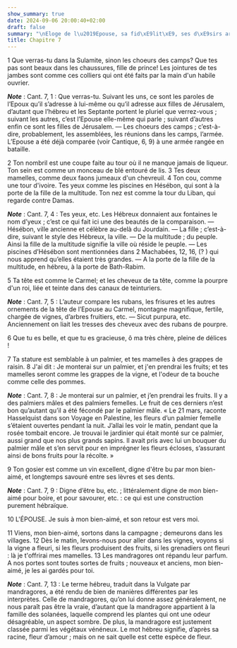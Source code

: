 ```yaml
---
show_summary: true
date: 2024-09-06 20:00:40+02:00
draft: false
summary: "\nEloge de l\u2019Epouse, sa fid\xE9lit\xE9, ses d\xE9sirs ardents.\n"
title: Chapitre 7
---
```





1 Que verras-tu dans la Sulamite, sinon les choeurs des camps? Que tes pas sont beaux dans les chaussures, fille de prince! Les jointures de tes jambes sont comme ces colliers qui ont été faits par la main d'un habile ouvrier.

***Note*** :  Cant. 7, 1 : Que verras-tu. Suivant les uns, ce sont les paroles de l’Epoux qu’il s’adresse à lui-même ou qu’il adresse aux filles de Jérusalem, d’autant que l’hébreu et les Septante portent le pluriel que verrez-vous ; suivant les autres, c’est l’Epouse elle-même qui parle ; suivant d’autres enfin ce sont les filles de Jérusalem. ― Les choeurs des camps ; c’est-à-dire, probablement, les assemblées, les réunions dans les camps, l’armée. L’Epouse a été déjà comparée (voir Cantique, 6, 9) à une armée rangée en bataille.


2 Ton nombril est une coupe faite au tour où il ne manque jamais de liqueur. Ton sein est comme un monceau de blé entouré de lis. 3 Tes deux mamelles, comme deux faons jumeaux d'un chevreuil. 4 Ton cou, comme une tour d'ivoire. Tes yeux comme les piscines en Hésébon, qui sont à la porte de la fille de la multitude. Ton nez est comme la tour du Liban, qui regarde contre Damas.

***Note*** :  Cant. 7, 4 : Tes yeux, etc. Les Hébreux donnaient aux fontaines le nom d’yeux ; c’est ce qui fait ici une des beautés de la comparaison. ― Hésébon, ville ancienne et célèbre au-delà du Jourdain. ― La fille ; c’est-à-dire, suivant le style des Hébreux, la ville. ― De la multitude ; du peuple. Ainsi la fille de la multitude signifie la ville où réside le peuple. ― Les piscines d’Hésébon sont mentionnées dans 2 Machabées, 12, 16, (? ) qui nous apprend qu’elles étaient très grandes. ― A la porte de la fille de la multitude, en hébreu, à la porte de Bath-Rabim.

5 Ta tête est comme le Carmel; et les cheveux de ta tête, comme la pourpre d'un roi, liée et teinte dans des canaux de teinturiers.

***Note*** :  Cant. 7, 5 : L’auteur compare les rubans, les frisures et les autres ornements de la tête de l’Epouse au Carmel, montagne magnifique, fertile, chargée de vignes, d’arbres fruitiers, etc. ― Sicut purpura, etc. Anciennement on liait les tresses des cheveux avec des rubans de pourpre.

6 Que tu es belle, et que tu es gracieuse, ô ma très chère, pleine de délices !


7 Ta stature est semblable à un palmier, et tes mamelles à des grappes de raisin. 8 J'ai dit : Je monterai sur un palmier, et j'en prendrai les fruits; et tes mamelles seront comme les grappes de la vigne, et l'odeur de ta bouche comme celle des pommes.

***Note*** :  Cant. 7, 8 : Je monterai sur un palmier, et j’en prendrai les fruits. Il y a des palmiers mâles et des palmiers femelles. Le fruit de ces derniers n’est bon qu’autant qu’il a été fécondé par le palmier mâle. « Le 21 mars, raconte Hasselquist dans son Voyage en Palestine, les fleurs d’un palmier femelle s’étaient ouvertes pendant la nuit. J’allai les voir le matin, pendant que la rosée tombait encore. Je trouvai le jardinier qui était monté sur ce palmier, aussi grand que nos plus grands sapins. Il avait pris avec lui un bouquer du palmier mâle et s’en servit pour en imprégner les fleurs écloses, s’assurant ainsi de bons fruits pour la récolte. »

9 Ton gosier est comme un vin excellent, digne d'être bu par mon bien-aimé, et longtemps savouré entre ses lèvres et ses dents.

***Note*** :  Cant. 7, 9 : Digne d’être bu, etc. ; littéralement digne de mon bien-aimé pour boire, et pour savourer, etc. : ce qui est une construction purement hébraïque.

10 L'ÉPOUSE. Je suis à mon bien-aimé, et son retour est vers moi.


11 Viens, mon bien-aimé, sortons dans la campagne ; demeurons dans les villages. 12 Dès le matin, levons-nous pour aller dans les vignes, voyons si la vigne a fleuri, si les fleurs produisent des fruits, si les grenadiers ont fleuri : là je t'offrirai mes mamelles. 13 Les mandragores ont répandu leur parfum. A nos portes sont toutes sortes de fruits ; nouveaux et anciens, mon bien-aimé, je les ai gardés pour toi.

***Note*** :  Cant. 7, 13 : Le terme hébreu, traduit dans la Vulgate par mandragores, a été rendu de bien de manières différentes par les interprètes. Celle de mandragores, qu’on lui donne assez généralement, ne nous paraît pas être la vraie, d’autant que la mandragore appartient à la famille des solanées, laquelle comprend les plantes qui ont une odeur désagréable, un aspect sombre. De plus, la mandragore est justement classée parmi les végétaux vénéneux. Le mot hébreu signifie, d’après sa racine, fleur d’amour ; mais on ne sait quelle est cette espèce de fleur.

